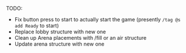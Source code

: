
TODO:
 * Fix button press to start to actually start the game (presently `/tag @s add Ready` to start)
 * Replace lobby structure with new one
 * Clean up Arena placements with /fill or an air structure
 * Update arena structure with new one
 